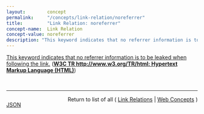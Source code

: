 ```yaml
---
layout:        concept
permalink:     "/concepts/link-relation/noreferrer"
title:         "Link Relation: noreferrer"
concept-name:  Link Relation
concept-value: noreferrer
description: "This keyword indicates that no referrer information is to be leaked when following the link."
---
```


[This keyword indicates that no referrer information is to be leaked when following the link.](https://www.w3.org/TR/html/links.html#link-type-noreferrer "Read documentation for Link Relation &#34;noreferrer&#34;") (**[W3C TR http://www.w3.org/TR/html: Hypertext Markup Language (HTML)](/specs/W3C/TR/html "This specification defines the 5th major version, first minor revision of the core language of the World Wide Web: the Hypertext Markup Language (HTML). In this version, new features continue to be introduced to help Web application authors, new elements continue to be introduced based on research into prevailing authoring practices, and special attention continues to be given to defining clear conformance criteria for user agents in an effort to improve interoperability.")**)

<br/>
<hr/>

<p style="float : left"><a href="./noreferrer.json" title="JSON representing this particular Web Concept value">JSON</a></p>
<p style="text-align: right">Return to list of all ( <a href="../link-relation/">Link Relations</a> | <a href="../">Web Concepts</a> )</p>
